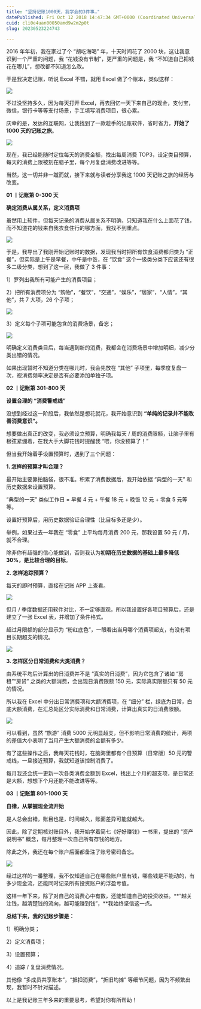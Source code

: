 ```yaml
---
title: "坚持记账1000天，我学会的3件事…"
datePublished: Fri Oct 12 2018 14:47:34 GMT+0000 (Coordinated Universal Time)
cuid: cli0e4uan00050amd9w2m2p0t
slug: 20230523224743

---
```


2016 年年初，我在家过了个 “胡吃海喝” 年，十天时间花了 2000 块，这让我意识到一个严重的问题，我 “花钱没有节制”，更严重的问题是，我 “不知道自己把钱花在哪儿”，想改都不知道怎么改。

于是我决定记账，听说 Excel 不错，就用 Excel 做了个账本，类似这样：

![](https://cdn.hashnode.com/res/hashnode/image/upload/v1684853179331/66477536-26fb-49ee-b5f9-2f6973af74fe.jpeg)

不过没坚持多久，因为每天打开 Excel，再去回忆一天下来自己的现金，支付宝，微信，银行卡等等支付场景，手工填写消费项目，很心累。

庆幸的是，发达的互联网，让我找到了一款趁手的记账软件，省时省力，**开始了 1000 天的记账之旅**。

![](https://cdn.hashnode.com/res/hashnode/image/upload/v1684853186148/97a4828a-c9fa-4256-8596-48b400e6680e.png)

现在，我已经能随时定位每天的消费金额，找出每周消费 TOP3，设定类目预算，每天的消费上限被刻在脑子里，每个月复盘消费改进等等。

当然，这一切并非一蹴而就，接下来就与读者分享我这 1000 天记账之旅的经历与改变。

**01 丨记账第 0-300 天**

**确定消费从属关系，定义消费项**

虽然用上软件，但每天记录的消费从属关系不明确，只知道我在什么上面花了钱，而不知道花的钱来自我衣食住行的哪方面，我找不到重点。

![](https://cdn.hashnode.com/res/hashnode/image/upload/v1684853199351/2efb3476-0f0d-4a87-b4a8-bb3e81f7db1e.jpeg)

于是，我导出了我刚开始记账时的数据，发现我当时把所有饮食消费都归类为 “正餐”，但实际是上午是早餐，中午是中饭，在 “饮食” 这个一级类分类下应该还有很多二级分类，想到了这一层，我做了 3 件事：

1）罗列出我所有可能产生的消费项目；

2）把所有消费项分为 “购物”，“餐饮”，“交通”，“娱乐”，“居家”，“人情”，“其他”，共 7 大项，26 个子项；

![](https://cdn.hashnode.com/res/hashnode/image/upload/v1684853202040/501b9a5a-7be8-4727-8971-053d1854df0c.jpeg)

3）定义每个子项可能包含的消费场景，备忘；

![](https://cdn.hashnode.com/res/hashnode/image/upload/v1684853209588/acd13c9f-a8bf-4541-8a1a-7d86701b2d0a.jpeg)

明确定义消费类目后，每当遇到新的消费，我都会在消费场景中增加明细，减少分类出错的情况。

如果出现暂时不知道分类在哪儿时，我会先放在 “其他” 子项里，每季度复盘一次，视消费频率决定是否有必要添加单独子项。

**02 丨记账第 301-800 天**

**设置合理的 “消费警戒线”**

没想到经过这一阶段后，我依然是想花就花，我开始意识到 **“单纯的记录并不能改善消费意识”。**

想要做出真正的改变，我必须设立预算，明确我每天 / 周的消费限额，让脑子里有根弦紧绷着，在我大手大脚花钱时提醒我 “喂，你没预算了！”

但当我开始着手设置预算时，遇到了三个问题：

**1\. 怎样的预算才叫合理？**

最开始主要靠拍脑袋，很不准。积累了消费数据后，我开始依据 “典型的一天” 和历史数据来设置预算。

“典型的一天” 类似工作日 = 早餐 4 元 + 午餐 18 元 + 晚饭 12 元 + 零食 5 元等等。

设置好预算后，用历史数据验证合理性（比目标多还是少）。

举例，如果过去一年我在 “零食” 上平均每月消费 200 元，那我设置 50 元 / 月，就不合理。

除非你有超强的信心能做到，否则我认为**初期在历史数据的基础上最多降低 30%，是比较合理的目标**。

**2\. 怎样追踪预算？**

每天的即时预算，直接在记账 APP 上查看。

![](https://cdn.hashnode.com/res/hashnode/image/upload/v1684853221134/17d5a8f8-de0c-487c-9fd3-223ef72ab5d6.jpeg)

但月 / 季度数据还用软件对比，不一定够直观，所以我设置好各项目预算后，还是建立了一张 Excel 表，并增加了条件格式。

超过月限额的部分显示为 “粉红底色”，一眼看出当月哪个消费项超支，有没有项目长期超支的情况。

![](https://cdn.hashnode.com/res/hashnode/image/upload/v1684853230126/165dceeb-3851-47cc-ae43-c10fb552c453.jpeg)

**3\. 怎样区分日常消费和大类消费？**

由系统平均后计算出的日消费并不是 “真实的日消费”，因为它包含了诸如 “房租”“房贷” 之类的大额消费，会出现日消费限额 150 元，实际真实限额只有 50 元的情况。

所以我在 Excel 中分出日常消费项和大额消费项，在 “细分” 栏，绿底为日常，白底大额消费，在汇总处区分实际消费和日常消费，计算出真实的日消费限额。

![](https://cdn.hashnode.com/res/hashnode/image/upload/v1684853233051/a6b91bd5-f98f-4aec-96e1-ab8d8aadb801.jpeg)

可以看到，虽然 “旅游” 消费 5000 元明显超支，但不影响日常消费的统计，两项的差值大小表明了当月产生大额消费的金额有多少。

有了这些操作之后，我每天花钱时，在脑海里都有个日预算（日常版）50 元的警戒线，一旦接近预算，我就知道该控制消费了。

每月我还会统一更新一次各类消费金额到 Excel，找出上个月的超支项，是日常还是大额，想想下个月还能不能改进等等。

**03 丨记账第 801-1000 天**

**自律，从掌握现金流开始**

是人总会出错，账目也是，时间越久，账面差异可能就越大。

因此，除了定期核对账目外，我开始学着简七《好好赚钱》一书里，提出的 “资产说明书” 概念，每月整理一次自己所有存钱的地方。

除此之外，我还在每个账户后面都备注了账号密码备忘。

![](https://cdn.hashnode.com/res/hashnode/image/upload/v1684853246042/55ee27e1-e622-43db-8966-51e5d1c80996.jpeg)

经过这样的一番整理，我不仅知道自己在哪些账户里有钱，哪些钱是不能动的，有多少现金流，还能同时记录所有投资账户的浮盈亏值。

这样一年下来，除了对自己的消费心中有数，还能知道自己的投资收益。**“越关注钱，越清楚钱的流向，越可能赚到钱”，**我始终坚信这一点。

**总结下来，我的记账步骤是：**

1）明确分类；

2）定义消费项；

3）设置预算；

4）追踪 / 复盘消费情况。

其他像 “多成员共享账本”，“抵扣消费”，“折旧均摊” 等细节问题，因为不频繁出现，我暂时不针对描述。

以上是我记账三年多来的重要思考，希望对你有所帮助！